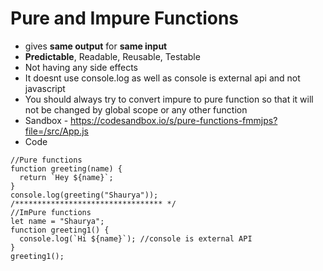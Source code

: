 # Pure and Impure Functions

- gives **same output** for **same input**
-  **Predictable**, Readable, Reusable, Testable
- Not having any side effects
- It doesnt use console.log as well as console is external api and not javascript
- You should always try to convert impure to pure function so that it will not be changed by global scope or any other function
- Sandbox - https://codesandbox.io/s/pure-functions-fmmjps?file=/src/App.js
- Code
```
//Pure functions
function greeting(name) {
  return `Hey ${name}`;
}
console.log(greeting("Shaurya"));
/********************************* */
//ImPure functions
let name = "Shaurya";
function greeting1() {
  console.log(`Hi ${name}`); //console is external API
}
greeting1();
```


  
